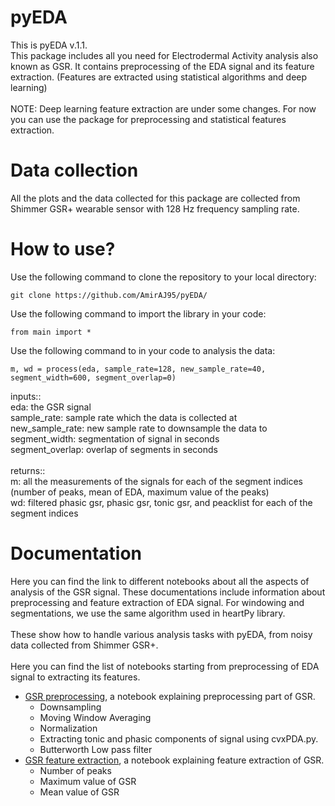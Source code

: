 # pyEDA
This is pyEDA v.1.1.
<br />This package includes all you need for Electrodermal Activity analysis also known as GSR. It contains preprocessing of the EDA signal and its feature extraction. (Features are extracted using statistical algorithms and deep learning)
<br />
<br />
NOTE: Deep learning feature extraction are under some changes. For now you can use the package for preprocessing and statistical features extraction.

# Data collection
All the plots and the data collected for this package are collected from Shimmer GSR+ wearable sensor with 128 Hz frequency sampling rate. 

# How to use?
Use the following command to clone the repository to your local directory:
```
git clone https://github.com/AmirAJ95/pyEDA/
```
Use the following command to import the library in your code:
```
from main import *
```
Use the following command to in your code to analysis the data:
```
m, wd = process(eda, sample_rate=128, new_sample_rate=40, segment_width=600, segment_overlap=0)
```
inputs::
<br />
eda: the GSR signal
<br />
sample_rate: sample rate which the data is collected at
<br />
new_sample_rate: new sample rate to downsample the data to
<br />
segment_width: segmentation of signal in seconds
<br />
segment_overlap: overlap of segments in seconds
<br />
<br />
returns::
<br />
m: all the measurements of the signals for each of the segment indices (number of peaks, mean of EDA, maximum value of the peaks)
<br />
wd: filtered phasic gsr, phasic gsr, tonic gsr, and peacklist for each of the segment indices

# Documentation
Here you can find the link to different notebooks about all the aspects of analysis of the GSR signal. These documentations include information about preprocessing and feature extraction of EDA signal. For windowing and segmentations, we use the same algorithm used in heartPy library.
<br />
<br />
These show how to handle various analysis tasks with pyEDA, from noisy data collected from Shimmer GSR+.
<br />
<br />
Here you can find the list of notebooks starting from preprocessing of EDA signal to extracting its features.
* [GSR preprocessing](documentations/GSRPreprocessing/GSR_Preprocessing.ipynb), a notebook explaining preprocessing part of GSR.
  * Downsampling
  * Moving Window Averaging
  * Normalization
  * Extracting tonic and phasic components of signal using cvxPDA.py.
  * Butterworth Low pass filter
* [GSR feature extraction](documentations/GSRFeatureExtraction/GSR_Feature_Extraction.ipynb), a notebook explaining feature extraction of GSR.
  * Number of peaks
  * Maximum value of GSR
  * Mean value of GSR
